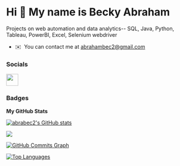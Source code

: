 Hi 👋 My name is Becky Abraham
==============================

Projects on web automation and data analytics-- SQL, Java, Python, Tableau, PowerBI, Excel, Selenium webdriver

* ✉️  You can contact me at [abrahambec2@gmail.com](mailto:abrahambec2@gmail.com)


### Socials

<p align="left"> <a href="https://www.github.com/abrabec2" target="_blank" rel="noreferrer"> <picture> <source media="(prefers-color-scheme: dark)" srcset="https://raw.githubusercontent.com/danielcranney/readme-generator/main/public/icons/socials/github-dark.svg" /> <source media="(prefers-color-scheme: light)" srcset="https://raw.githubusercontent.com/danielcranney/readme-generator/main/public/icons/socials/github.svg" /> <img src="https://raw.githubusercontent.com/danielcranney/readme-generator/main/public/icons/socials/github.svg" width="32" height="32" /> </picture> </a></p>

### Badges

<b>My GitHub Stats</b>

<a href="http://www.github.com/abrabec2"><img src="https://github-readme-stats.vercel.app/api?username=abrabec2&show_icons=true&hide=stars,prs,&count_private=true&title_color=0891b2&text_color=ffffff&icon_color=0891b2&bg_color=1c1917&hide_border=true&show_icons=true" alt="abrabec2's GitHub stats" /></a>

<a href="http://www.github.com/abrabec2"><img src="https://github-readme-streak-stats.herokuapp.com/?user=abrabec2&stroke=ffffff&background=1c1917&ring=0891b2&fire=0891b2&currStreakNum=ffffff&currStreakLabel=0891b2&sideNums=ffffff&sideLabels=ffffff&dates=ffffff&hide_border=true" /></a>

<a href="http://www.github.com/abrabec2"><img src="https://github-readme-activity-graph.cyclic.app/graph?username=abrabec2&bg_color=1c1917&color=ffffff&line=0891b2&point=ffffff&area_color=1c1917&area=true&hide_border=true&custom_title=GitHub%20Commits%20Graph" alt="GitHub Commits Graph" /></a>

<a href="https://github.com/abrabec2" align="left"><img src="https://github-readme-stats.vercel.app/api/top-langs/?username=abrabec2&langs_count=10&title_color=0891b2&text_color=ffffff&icon_color=0891b2&bg_color=1c1917&hide_border=true&locale=en&custom_title=Top%20%Languages" alt="Top Languages" /></a>
